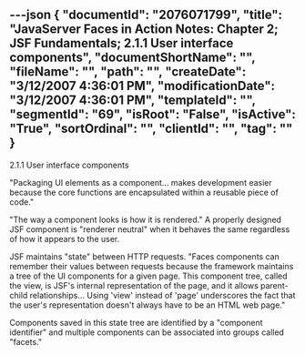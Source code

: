---json
{
  "documentId": "2076071799",
  "title": "JavaServer Faces in Action Notes: Chapter 2; JSF Fundamentals; 2.1.1 User interface components",
  "documentShortName": "",
  "fileName": "",
  "path": "",
  "createDate": "3/12/2007 4:36:01 PM",
  "modificationDate": "3/12/2007 4:36:01 PM",
  "templateId": "",
  "segmentId": "69",
  "isRoot": "False",
  "isActive": "True",
  "sortOrdinal": "",
  "clientId": "",
  "tag": ""
}
---

2.1.1 User interface components

&quot;Packaging UI elements as a component... makes development easier because the core functions are encapsulated within a reusable piece of code.&quot;

&quot;The way a component looks is how it is rendered.&quot; A properly designed JSF component is &quot;renderer neutral&quot; when it behaves the same regardless of how it appears to the user.

JSF maintains &quot;state&quot; between HTTP requests. &quot;Faces components can remember their values between requests because the framework maintains a tree of the UI components for a given page. This component tree, called the view, is JSF's internal representation of the page, and it allows parent-child relationships... Using 'view' instead of 'page' underscores the fact that the  user's representation doesn't always have to be an HTML web page.&quot;

Components saved in this state tree are identified by a &quot;component identifier&quot; and multiple components can be associated into groups called &quot;facets.&quot;
